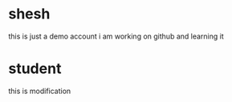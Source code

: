 # shesh
this is just a demo account
i am working on github and learning it
# student 
this is modification 